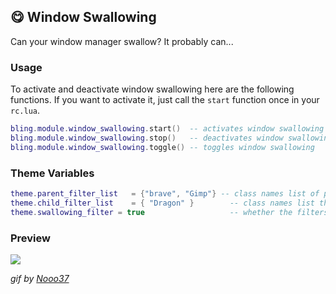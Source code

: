 ## 😋 Window Swallowing <!-- {docsify-ignore} -->

Can your window manager swallow? It probably can...

### Usage

To activate and deactivate window swallowing here are the following functions. If you want to activate it, just call the `start` function once in your `rc.lua`.
```lua
bling.module.window_swallowing.start()  -- activates window swallowing
bling.module.window_swallowing.stop()   -- deactivates window swallowing
bling.module.window_swallowing.toggle() -- toggles window swallowing
```

### Theme Variables
```lua
theme.parent_filter_list   = {"brave", "Gimp"} -- class names list of parents that should not be swallowed
theme.child_filter_list    = { "Dragon" }        -- class names list that should not swallow their parents
theme.swallowing_filter = true                   -- whether the filters above should be active
```

### Preview

![](https://media.discordapp.net/attachments/635625813143978012/769180910683684864/20-10-23-14-40-32.gif)

*gif by [Nooo37](https://github.com/Nooo37)*
